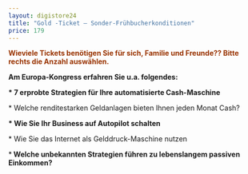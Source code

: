 ```yaml
---
layout: digistore24
title: "Gold -Ticket – Sonder-Frühbucherkonditionen"
price: 179
---
```

<p><span style="color:#993300;"><strong>Wieviele Tickets ben&#xF6;tigen Sie f&#xFC;r sich, Familie und Freunde?? Bitte rechts die Anzahl ausw&#xE4;hlen.</strong></span></p>
<p><strong>Am Europa-Kongress erfahren Sie u.a. folgendes:</strong></p>
<p><strong>* 7 erprobte Strategien f&#xFC;r Ihre automatisierte Cash-Maschine</strong></p>
<p>* Welche renditestarken Geldanlagen bieten Ihnen jeden Monat Cash?</p>
<p><strong>* Wie Sie Ihr Business auf Autopilot schalten</strong></p>
<p>* Wie Sie das Internet als Gelddruck-Maschine nutzen</p>
<p>*<strong> Welche unbekannten Strategien f&#xFC;hren zu lebenslangem passiven Einkommen?</strong></p>
<p>&#xA0;</p>
<p>&#xA0;</p>